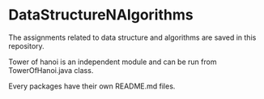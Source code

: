 # DataStructureNAlgorithms
The assignments related to data structure and algorithms are saved in this repository.

Tower of hanoi is an independent module and can be run from TowerOfHanoi.java class.

Every packages have their own README.md files.

